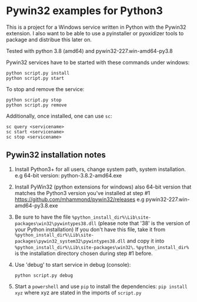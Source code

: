 # Pywin32 examples for Python3

This is a project for a Windows service written in Python with the Pywin32 extension.
I also want to be able to use a pyinstaller or pyoxidizer tools to package and distribue this later on.

Tested with python 3.8 (amd64) and pywin32-227.win-amd64-py3.8

Pywin32 services have to be started with these commands under windows:

```
python script.py install
python script.py start
```

To stop and remove the service:

```
python script.py stop
python script.py remove
```

Additionally, once installed, one can use `sc`:

```
sc query <servicename>
sc start <servicename>
sc stop <servicename>
```

## Pywin32 installation notes

  1. Install Python3+ for all users, change system path, system installation.
     e.g 64-bit version: python-3.8.2-amd64.exe

  2. Install PyWin32 (python extensions for windows) also 64-bit version that
     matches the Python3 version you've installed at step #1
     https://github.com/mhammond/pywin32/releases
     e.g pywin32-227.win-amd64-py3.8.exe

  3. Be sure to have the file `%python_install_dir%\Lib\site-packages\win32\pywintypes38.dll`
     (please note that '38' is the version of your Python installation)
     If you don't have this file, take it from `%python_install_dir%\Lib\site-packages\pywin32_system32\pywintypes38.dll`
     and copy it into `%python_install_dir%\Lib\site-packages\win32\`.
     `%python_install_dir%` is the installation directory chosen during step #1 before.

  4. Use 'debug' to start service in debug (console):
     ```
     python script.py debug
     ```
  5. Start a `powershell` and use `pip` to install the dependencies:
     `pip install xyz` where xyz are stated in the imports of `script.py`

